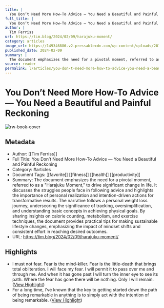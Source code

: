 ```yaml
---
title: |
  You Don’t Need More How-To Advice — You Need a Beautiful and Painful Reckoning
full_title: |
  You Don’t Need More How-To Advice — You Need a Beautiful and Painful Reckoning
author: |
  Tim Ferriss
url: https://tim.blog/2024/02/09/harajuku-moment/
category: articles
image_url: https://149346886.v2.pressablecdn.com/wp-content/uploads/2011/01/5406429807_a80ca7e1f2.jpg
published_date: 2024-02-09
summary: |
  The document emphasizes the need for a pivotal moment, referred to as a "Harajuku Moment," to drive significant change in life. It discusses the struggles people face in following advice and highlights the importance of personal realization and intention-driven actions for transformative results. The narrative follows a personal weight loss journey, underscoring the significance of tracking, oversimplification, and understanding basic concepts in achieving physical goals. By sharing insights on calorie counting, metabolism, and exercise techniques, the document provides practical tips for making sustainable lifestyle changes, emphasizing the impact of mindset shifts and consistent effort in reaching desired outcomes.
source: reader
permalink: l/articles/you-don-t-need-more-how-to-advice-you-need-a-beautiful-and-painful-reckoning
---
```

# You Don’t Need More How-To Advice — You Need a Beautiful and Painful Reckoning

![rw-book-cover](https://149346886.v2.pressablecdn.com/wp-content/uploads/2011/01/5406429807_a80ca7e1f2.jpg)

## Metadata
- Author: [[Tim Ferriss]]
- Full Title: You Don’t Need More How-To Advice — You Need a Beautiful and Painful Reckoning
- Category: #articles
- Document Tags: [[favorite]] [[fitness]] [[health]] [[productivity]] 
- Summary: The document emphasizes the need for a pivotal moment, referred to as a "Harajuku Moment," to drive significant change in life. It discusses the struggles people face in following advice and highlights the importance of personal realization and intention-driven actions for transformative results. The narrative follows a personal weight loss journey, underscoring the significance of tracking, oversimplification, and understanding basic concepts in achieving physical goals. By sharing insights on calorie counting, metabolism, and exercise techniques, the document provides practical tips for making sustainable lifestyle changes, emphasizing the impact of mindset shifts and consistent effort in reaching desired outcomes.
- URL: https://tim.blog/2024/02/09/harajuku-moment/

## Highlights
- I must not fear. Fear is the mind-killer. Fear is the little-death that brings total obliteration. I will face my fear. I will permit it to pass over me and through me. And when it has gone past I will turn the inner eye to see its path. Where the fear has gone there will be nothing. Only I will remain. ([View Highlight](https://read.readwise.io/read/01j0jqy2egmrqwx1wyhskpd8n7))
- For a long time, I’ve known that the key to getting started down the path of being remarkable in anything is to simply act with the intention of being remarkable. ([View Highlight](https://read.readwise.io/read/01j0jr2bkc5c7r4b5gtfv3r0mq))


